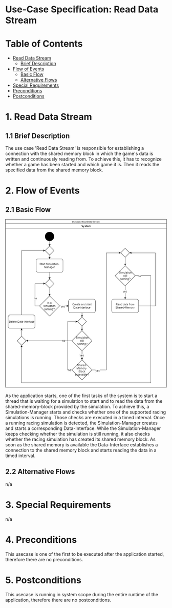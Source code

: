 # Use-Case Specification: Read Data Stream

# Table of Contents
- [Read Data Stream](#1-read-data-stream)
    - [Brief Description](#11-brief-description)
- [Flow of Events](#2-flow-of-events)
    - [Basic Flow](#21-basic-flow)
    - [Alternative Flows](#22-alternative-flows)
- [Special Requirements](#3-special-requirements)
- [Preconditions](#4-preconditions)
- [Postconditions](#5-postconditions)

# 1. Read Data Stream
## 1.1 Brief Description
The use case 'Read Data Stream' is responsible for establishing a connection with the shared memory block in which the game's data is written and continuously reading from. To achieve this, it has to recognize whether a game has been started and which game it is. Then it reads the specified data from the shared memory block.

# 2. Flow of Events
## 2.1 Basic Flow
![Read Data Stream UML](UML.png "UML")

As the application starts, one of the first tasks of the system is to start a thread that is waiting for a simulation to start and to read the data from the shared-memory-block provided by the simulation. To achieve this, a Simulation-Manager starts and checks whether one of the supported racing simulations is running. Those checks are executed in a timed interval. Once a running racing simulation is detected, the Simulation-Manager creates and starts a corresponding Data-Interface. While the Simulation-Manager keeps checking whether the simulation is still running, it also checks whether the racing simulation has created its shared memory block. As soon as the shared memory is available the Data-Interface establishes a connection to the shared memory block and starts reading the data in a timed interval.

## 2.2 Alternative Flows
n/a

# 3. Special Requirements
n/a

# 4. Preconditions
This usecase is one of the first to be executed after the application started, therefore there are no preconditions.

# 5. Postconditions
This usecase is running in system scope during the entire runtime of the application, therefore there are no postconditions.

